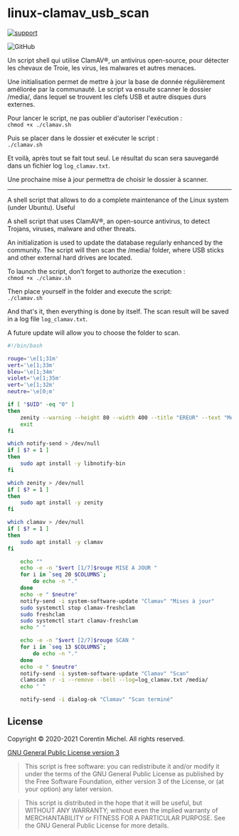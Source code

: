 # linux-clamav_usb_scan

[![support](
https://brianmacdonald.github.io/Ethonate/svg/eth-support-blue.svg)](
https://brianmacdonald.github.io/Ethonate/address#0xEDa4b087fac5faa86c43D0ab5EfCa7C525d475C2)

![GitHub](https://img.shields.io/github/license/M66B/FairEmail.svg)

<p>Un script shell qui utilise ClamAV®, un antivirus open-source, pour détecter les chevaux de Troie, les virus, les malwares et autres menaces.</p>

<p>Une initialisation permet de mettre à jour la base de donnée régulièrement améliorée par la communauté. Le script va ensuite scanner le dossier /media/, dans lequel se trouvent les clefs USB et autre disques durs externes.</a>

Pour lancer le script, ne pas oublier d'autoriser l'exécution : <br/>`chmod +x ./clamav.sh`

Puis se placer dans le dossier et exécuter le script : <br/>`./clamav.sh`

Et voilà, après tout se fait tout seul. Le résultat du scan sera sauvegardé dans un fichier log `log_clamav.txt`.

Une prochaine mise à jour permettra de choisir le dossier à scanner.

---

<p>A shell script that allows to do a complete maintenance of the Linux system (under Ubuntu). Useful <p>A shell script that uses ClamAV®, an open-source antivirus, to detect Trojans, viruses, malware and other threats.</p>

<p>An initialization is used to update the database regularly enhanced by the community. The script will then scan the /media/ folder, where USB sticks and other external hard drives are located.</a>

To launch the script, don't forget to authorize the execution : <br/>`chmod +x ./clamav.sh`

Then place yourself in the folder and execute the script: <br/>`./clamav.sh`

And that's it, then everything is done by itself. The scan result will be saved in a log file `log_clamav.txt`.

A future update will allow you to choose the folder to scan.

``` bash
#!/bin/bash

rouge='\e[1;31m'
vert='\e[1;33m'
bleu='\e[1;34m'
violet='\e[1;35m'
vert='\e[1;32m'
neutre='\e[0;m'

if [ "$UID" -eq "0" ]
then
    zenity --warning --height 80 --width 400 --title "EREUR" --text "Merci de lancez le script sans sudo : \n<b>./clamav.sh</b>\nVous devrez entrer le mot de passe root par la suite."
    exit
fi

which notify-send > /dev/null
if [ $? = 1 ]
then
	sudo apt install -y libnotify-bin
fi

which zenity > /dev/null
if [ $? = 1 ]
then
	sudo apt install -y zenity
fi

which clamav > /dev/null
if [ $? = 1 ]
then
	sudo apt install -y clamav
fi

    echo ""
    echo -e -n "$vert [1/7]$rouge MISE A JOUR "
    for i in `seq 20 $COLUMNS`;
        do echo -n "."
    done
    echo -e " $neutre"
    notify-send -i system-software-update "Clamav" "Mises à jour"
    sudo systemctl stop clamav-freshclam
    sudo freshclam
    sudo systemctl start clamav-freshclam
    echo " "

    echo -e -n "$vert [2/7]$rouge SCAN "
    for i in `seq 13 $COLUMNS`;
        do echo -n "."
    done
    echo -e " $neutre"
    notify-send -i system-software-update "Clamav" "Scan"
    clamscan -r -i --remove --bell --log=log_clamav.txt /media/
    echo " "

    notify-send -i dialog-ok "Clamav" "Scan terminé"
```
## License

Copyright &copy; 2020-2021 Corentin Michel. All rights reserved.

[GNU General Public License version 3](https://www.gnu.org/licenses/gpl.txt)

> This script is free software: you can redistribute it and/or modify it under the terms of the GNU General Public License as published by the Free Software Foundation, either version 3 of the License, or (at your option) any later version.

> This script is distributed in the hope that it will be useful, but WITHOUT ANY WARRANTY; without even the implied warranty of MERCHANTABILITY or FITNESS FOR A PARTICULAR PURPOSE. See the GNU General Public License for more details.

